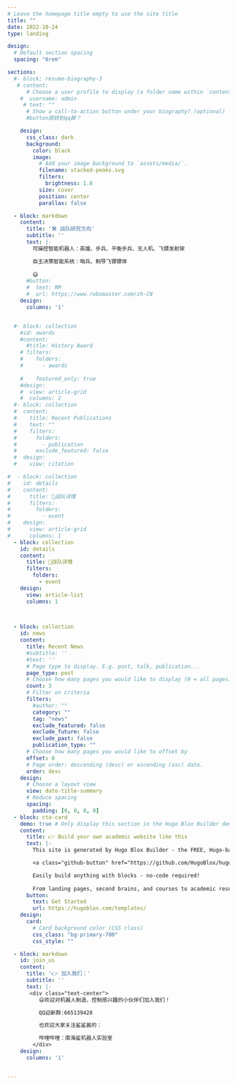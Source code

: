 ```yaml
---
# Leave the homepage title empty to use the site title
title: ""
date: 2022-10-24
type: landing

design:
  # Default section spacing
  spacing: "6rem"

sections:
  #- block: resume-biography-3
   # content:
      # Choose a user profile to display (a folder name within `content/authors/`)
    #  username: admin
     # text: ""
      # Show a call-to-action button under your biography? (optional)
      #button跳转到qq群？

    design:
      css_class: dark
      background:
        color: black
        image:
          # Add your image background to `assets/media/`.
          filename: stacked-peaks.svg
          filters:
            brightness: 1.0
          size: cover
          position: center
          parallax: false

  - block: markdown
    content:
      title: '🛠 战队研究方向'
      subtitle: ''
      text: |-
        可操控智能机器人：英雄、步兵、平衡步兵、无人机、飞镖发射架

        自主决策智能系统：哨兵、制导飞镖镖体
        
        😃
      #button:
      #  text: RM
      #  url: https://www.robomaster.com/zh-CN
    design:
      columns: '1'


  #- block: collection
    #id: awards
    #content:
      #title: History Award
    # filters:
    #    folders:
    #      - awards
        
    #    featured_only: true
    #design:
    #  view: article-grid
    #  columns: 2
  #- block: collection
  #  content:
  #    title: Recent Publications
  #    text: ""
  #    filters:
  #      folders:
  #        - publication
  #      exclude_featured: false
  #  design:
  #    view: citation

#  - block: collection
#    id: details
#    content:
#      title: 🦈战队详情
#      filters:
#        folders:
#          - event
#    design:
#      view: article-grid
#      columns: 1
  - block: collection
    id: details
    content:
      title: 🦈战队详情
      filters:
        folders:
          - event
    design:
      view: article-list
      columns: 1


      
  - block: collection
    id: news
    content:
      title: Recent News
      #subtitle: ''
      #text: ''
      # Page type to display. E.g. post, talk, publication...
      page_type: post
      # Choose how many pages you would like to display (0 = all pages)
      count: 3
      # Filter on criteria
      filters:
        #author: ""
        category: ""
        tag: "news"
        exclude_featured: false
        exclude_future: false
        exclude_past: false
        publication_type: ""
      # Choose how many pages you would like to offset by
      offset: 0
      # Page order: descending (desc) or ascending (asc) date.
      order: desc
    design:
      # Choose a layout view
      view: date-title-summary
      # Reduce spacing
      spacing:
        padding: [0, 0, 0, 0]
  - block: cta-card
    demo: true # Only display this section in the Hugo Blox Builder demo site
    content:
      title: 👉 Build your own academic website like this
      text: |-
        This site is generated by Hugo Blox Builder - the FREE, Hugo-based open source website builder trusted by 250,000+ academics like you.

        <a class="github-button" href="https://github.com/HugoBlox/hugo-blox-builder" data-color-scheme="no-preference: light; light: light; dark: dark;" data-icon="octicon-star" data-size="large" data-show-count="true" aria-label="Star HugoBlox/hugo-blox-builder on GitHub">Star</a>

        Easily build anything with blocks - no-code required!
        
        From landing pages, second brains, and courses to academic resumés, conferences, and tech blogs.
      button:
        text: Get Started
        url: https://hugoblox.com/templates/
    design:
      card:
        # Card background color (CSS class)
        css_class: "bg-primary-700"
        css_style: ""

  - block: markdown
    id: join_us
    content:
      title: '👉 加入我们：'
      subtitle: ''
      text: |-
       <div class="text-center">
          😃欢迎对机器人制造、控制感兴趣的小伙伴们加入我们！

          QQ迎新群:665139428

          也欢迎大家关注鲨鲨酱的：

          哔哩哔哩：南海鲨机器人实验室
        </div>
    design:
      columns: '1'


---
```

